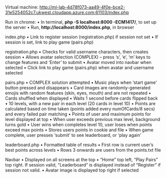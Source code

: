 Virtual machine: 
http://ml-lab-4d78f073-aa49-4f0e-bce2-31e5254052c7.ukwest.cloudapp.azure.com:61103/index.php

Run in chrome:
•	In terminal, **php -S localhost:8000 -ECM1417/**, to set up the server
•	Run, **http://localhost:8000/index.php**, in browser

index.php
•	Link to register session (registration.php) if session not set
•	If session is set, link to play game (pairs.php)

registration.php
•	Checks for valid username characters, then creates session
•	Allows avatar selection (COMPLEX) – press ‘s’, ‘e’, ‘m’ keys to change features and ‘Enter’ to submit
•	Avatar moved into navbar when selected
•	Click link to play game (pairs.php) when avatar and username selected

pairs.php
•	COMPLEX solution attempted
•	Music plays when ‘start game’ button pressed and disappears
•	Card images are randomly-generated emojis with random features (skin, eyes, mouth) and are not repeated
•	Cards shuffled when displayed 
•	Waits 1 second before cards flipped back
•	10 levels, with a new pair in each level (20 cards in level 10)
•	Points are calculated based on time taken (points added every numOfCards/8 secs) and every failed pair matching
•	Points of user and maximum points for level displayed at top
•	When user exceeds previous max level, background turns gold
•	User wins when completes level 10, user loses when points exceed max points
•	Stores users points in cookie and file
•	When game complete, user presses ‘submit’ to see leaderboard, or ‘play again’

leaderboard.php
•	Formatted table of results
•	First row is current user’s best points across levels
•	Rows 3 onwards are users from the points.txt file

Navbar
•	Displayed on all screens at the top 
•	“Home” top left, “Play Pairs” top right. If session valid, “Leaderboard” is displayed instead of “Register” if session not valid. 
•	Avatar image is displayed top right if selected

